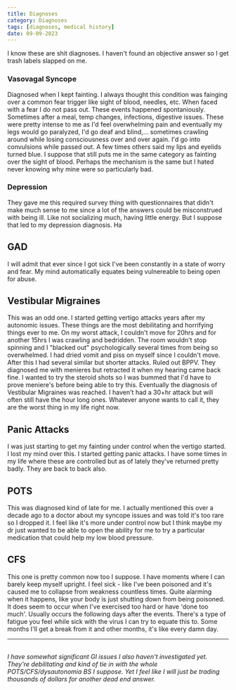 ```yaml
---
title: Diagnoses
category: Diagnoses
tags: [diagnoses, medical history]
date: 09-09-2023
---
```


I know these are shit diagnoses. I haven't found an objective answer so I get trash labels slapped on me.  


### Vasovagal Syncope
Diagnosed when I kept fainting. I always thought this condition was fainging over a common fear trigger like sight of blood, needles, etc. When faced with a fear I do not pass out. These events happened spontaniously. Sometimes after a meal, temp changes, infections, digestive issues. These were pretty intense to me as I'd feel overwhelming pain and eventually my legs would go paralyzed, I'd go deaf and blind,... sometimes crawling around while losing consciousness over and over again. I'd go into convulsions while passed out. A few times others said my lips and eyelids turned blue. I suppose that still puts me in the same category as fainting over the sight of blood. Perhaps the mechanism is the same but I hated never knowing why mine were so particularly bad. 


### Depression
They gave me this required survey thing with questionnaires that didn't make much sense to me since a lot of the answers could be misconstrued with being ill. Like not socializing much, having little energy. But I suppose that led to my depression diagnosis. Ha 

## GAD
I will admit that ever since I got sick I've been constantly in a state of worry and fear. My mind automatically equates being vulnereable to being open for abuse. 

## Vestibular Migraines
This was an odd one. I started getting vertigo attacks years after my autonomic issues. These things are the most debilitating and horrifying things ever to me. On my worst attack, I couldn't move for 20hrs and for another 15hrs I was crawling and bedridden. The room wouldn't stop spinning and I "blacked out" psychologically several times from being so overwhelmed. I had dried vomit and piss on myself since I couldn't move. After this I had several similar but shorter attacks. Ruled out BPPV. They diagnosed me with menieres but retracted it when my hearing came back fine. I wanted to try the steroid shots so I was bummed that I'd have to prove meniere's before being able to try this. 
Eventually the diagnosis of Vestibular Migraines was reached. 
I haven't had a 30+hr attack but will often still have the hour long ones. Whatever anyone wants to call it, they are the worst thing in my life right now. 

## Panic Attacks 
I was just starting to get my fainting under control when the vertigo started. I lost my mind over this. I started getting panic attacks. I have some times in my life where these are controlled but as of lately they've returned pretty badly. They are back to back also.  



## POTS
This was diagnosed kind of late for me. I actually mentioned this over a decade ago to a doctor about my syncope issues and was told it's too rare so I dropped it. I feel like it's more under control now but I think maybe my dr just wanted to be able to open the ability for me to try a particular medication that could help my low blood pressure. 

## CFS
This one is pretty common now too I suppose. I have moments where I can barely keep myself upright. I feel sick - like I've been poisoned and it's caused me to collapse from weakness countless times. Quite alarming when it happens, like your body is just shutting down from being poisoned. It does seem to occur when I've exercised too hard or have 'done too much'. Usually occurs the following days after the events. There's a type of fatigue you feel while sick with the virus I can try to equate this to. Some months I'll get a break from it and other months, it's like every damn day.  



-------------------------------------
<br>
<i>
I have somewhat significant GI issues I also haven't investigated yet. They're debilitating and kind of tie in with the whole POTS/CFS/dysautonomia BS I suppose. Yet I feel like I will just be trading thousands of dollars for another dead end answer. 





